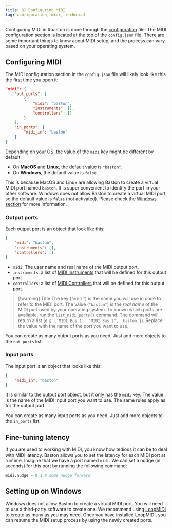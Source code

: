 ```yaml
---
title: 3) Configuring MIDI
tag: configuration, midi, technical
---
```


Configuring MIDI in #baston is done through the [configuration](configuration_file.md) file. The MIDI configuration section is located at the top of the `config.json` file. There are some important things to know about MIDI setup, and the process can vary based on your operating system.

## Configuring MIDI

The MIDI configuration section in the `config.json` file will likely look like this the first time you open it:

```json title="config.json"
"midi": {
    "out_ports": [
        {
            "midi": "baston",
            "instruments": [],
            "controllers": []
        }
    ],
    "in_ports": {
        "midi_in": "baston"
    }
}
```

Depending on your OS, the value of the `midi` key might be different by default:
- On **MacOS** and **Linux**, the default value is `"baston"`.
- On **Windows**, the default value is `false`.

This is because MacOS and Linux are allowing Baston to create a virtual MIDI port named `baston`. It is super convenient to identify the port in your other software. Windows does not allow Baston to create a virtual MIDI port, so the default value is `false` (not activated). Please check the [Windows section](#setting-up-on-windows) for more information.

### Output ports

Each output port is an object that look like this:

```json title="Output MIDI Port Object"
{
    "midi": "baston",
    "instruments": [],
    "controllers": []
}
```

- `midi`: The user name and real name of the MIDI output port.
- `instruments`: a list of [MIDI Instruments](midi_instruments.md) that will be defined for this output port.
- `controllers`: a list of [MIDI Controllers](midi_controllers.md) that will be defined for this output port.

> [!warning] Title
> The key (`"midi"`) is the name you will use in code to refer to the MIDI port. The value (`"baston"`) is the _real name_ of the MIDI port used by your operating system. To known which ports are available, run the `list_midi_ports()` command. The command will return a list (_e.g._ `['MIDI Bus 1', 'MIDI Bus 2', 'baston']`). Replace the value with the name of the port you want to use. 

You can create as many output ports as you need. Just add more objects to the `out_ports` list.

### Input ports

The input port is an object that looks like this:

```json title="Input MIDI Port Object"
{
    "midi_in": "baston"
}
```

It is similar to the output port object, but it only has the `midi` key. The value is the name of the MIDI input port you want to use. The same rules apply as for the output port.

You can create as many input ports as you need. Just add more objects to the `in_ports` list.

## Fine-tuning latency

If you are used to working with MIDI, you know how tedious it can be to deal with MIDI latency. Baston allows you to set the latency for each MIDI port at runtime. Imagine that we have a port named `midi`. We can set a nudge (in seconds) for this port by running the following command:

```python
midi.nudge = 0.1 # 10ms nudge forward
```


## Setting up on Windows

Windows does not allow Baston to create a virtual MIDI port. You will need to use a third-party software to create one. We recommend using [LoopMIDI](https://www.tobias-erichsen.de/software/loopmidi.html) to create as many as you may need. Once you have installed LoopMIDI, you can resume the MIDI setup process by using the newly created ports.
